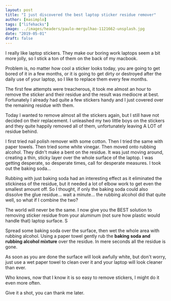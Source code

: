 ```yaml
---
layout: post
title: "I just discovered the best laptop sticker residue remover"
author: [masimplo]
tags: ["lifehacks"]
image: ../images/headers/paulo-mergulhao-1121662-unsplash.jpg
date: "2019-05-01"
draft: false
---
```


I really like laptop stickers. They make our boring work laptops seem a bit more jolly, so I stick a ton of them on the back of my macbook.

Problem is, no matter how cool a sticker looks today, you are going to get bored of it in a few months, or it is going to get dirty or destroyed after the daily use of your laptop, so I like to replace them every few months.

The first few attempts were treacherous, it took me almost an hour to remove the sticker and their residue and the result was mediocre at best. Fortunately I already had quite a few stickers handy and I just covered over the remaining residue with them.

Today I wanted to remove almost all the stickers again, but I still have not decided on their replacement. I unleashed my two little boys on the stickers and they quite happily removed all of them, unfortunately leaving A LOT of residue behind.

I first tried nail polish remover with some cotton. Then I tried the same with paper towels. Then tried some white vinegar. Then moved onto rubbing alcohol. They didn't make a bent on the residue. It was just moving around, creating a thin, sticky layer over the whole surface of the laptop. I was getting desperate, so desperate times, call for desperate measures. I took out the baking soda...

Rubbing with just baking soda had an interesting effect as it eliminated the stickiness of the residue, but it needed a lot of elbow work to get even the smallest amount off. So I thought, if only the baking soda could also dissolve the glue residue... wait a minute... the rubbing alcohol did that quite well, so what if I combine the two?

The world will never be the same. I now give you the BEST solution to removing sticker residue from your aluminum (not sure how plastic would handle that) laptop surface. S

Spread some baking soda over the surface, then wet the whole area with rubbing alcohol. Using a paper towel gently rub the **baking soda and rubbing alcohol mixture** over the residue. In mere seconds all the residue is gone.

As soon as you are done the surface will look awfully white, but don't worry, just use a wet paper towel to clean over it and your laptop will look cleaner than ever.

Who knows, now that I know it is so easy to remove stickers, I might do it even more often.

Give it a shot, you can thank me later.
